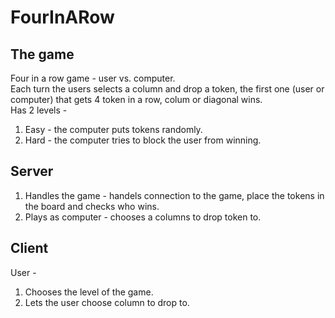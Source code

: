# FourInARow
## The game
Four in a row game - user vs. computer.  
Each turn the users selects a column and drop a token, the first one (user or computer) that gets 4 token in a row, colum or diagonal wins.  
Has 2 levels - 
1. Easy - the computer puts tokens randomly.
2. Hard - the computer tries to block the user from winning.
## Server
1. Handles the game - handels connection to the game, place the tokens in the board and checks who wins.
2. Plays as computer - chooses a columns to drop token to.
## Client
User - 
1. Chooses the level of the game.
2. Lets the user choose column to drop to.
